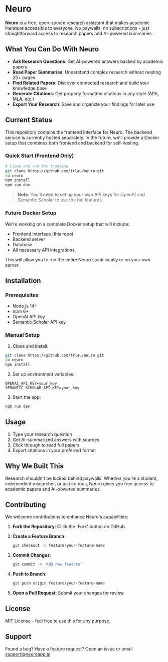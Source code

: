 # Neuro

**Neuro** is a free, open-source research assistant that makes academic literature accessible to everyone. No paywalls, no subscriptions - just straightforward access to research papers and AI-powered summaries.

## What You Can Do With Neuro

- **Ask Research Questions**: Get AI-powered answers backed by academic papers
- **Read Paper Summaries**: Understand complex research without reading 20+ pages
- **Find Related Papers**: Discover connected research and build your knowledge base
- **Generate Citations**: Get properly formatted citations in any style (APA, MLA, etc.)
- **Export Your Research**: Save and organize your findings for later use

## Current Status

This repository contains the frontend interface for Neuro. The backend service is currently hosted separately. In the future, we'll provide a Docker setup that combines both frontend and backend for self-hosting.

### Quick Start (Frontend Only)

```bash
# Clone and run the frontend
git clone https://github.com/trlau/neuro.git
cd neuro
npm install
npm run dev
```

> **Note**: You'll need to set up your own API keys for OpenAI and Semantic Scholar to use the full features.

### Future Docker Setup

We're working on a complete Docker setup that will include:
- Frontend interface (this repo)
- Backend server
- Database
- All necessary API integrations

This will allow you to run the entire Neuro stack locally or on your own server.

## Installation

### Prerequisites
- Node.js 14+
- npm 6+
- OpenAI API key
- Semantic Scholar API key

### Manual Setup

1. Clone and install:
```bash
git clone https://github.com/trlau/neuro.git
cd neuro
npm install
```

2. Set up environment variables:
```env
OPENAI_API_KEY=your_key
SEMANTIC_SCHOLAR_API_KEY=your_key
```

3. Start the app:
```bash
npm run dev
```

## Usage

1. Type your research question
2. Get AI-summarized answers with sources
3. Click through to read full papers
4. Export citations in your preferred format

## Why We Built This

Research shouldn't be locked behind paywalls. Whether you're a student, independent researcher, or just curious, Neuro gives you free access to academic papers and AI-powered summaries.

## Contributing

We welcome contributions to enhance Neuro's capabilities:

1. **Fork the Repository**: Click the 'Fork' button on GitHub.

2. **Create a Feature Branch**: 
   ```bash
   git checkout -b feature/your-feature-name
   ```

3. **Commit Changes**: 
   ```bash
   git commit -m 'Add new feature'
   ```

4. **Push to Branch**: 
   ```bash
   git push origin feature/your-feature-name
   ```

5. **Open a Pull Request**: Submit your changes for review.

## License

MIT License - feel free to use this for any purpose.

## Support

Found a bug? Have a feature request? Open an issue or email support@neuroapp.ai
